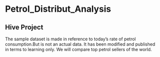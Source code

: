 # Petrol_Distribut_Analysis
## Hive Project


The sample dataset is made in reference to today’s rate of petrol consumption.But is not an actual data. It has been modified and published
in terms to learning only.
We will compare top petrol sellers of the world.

